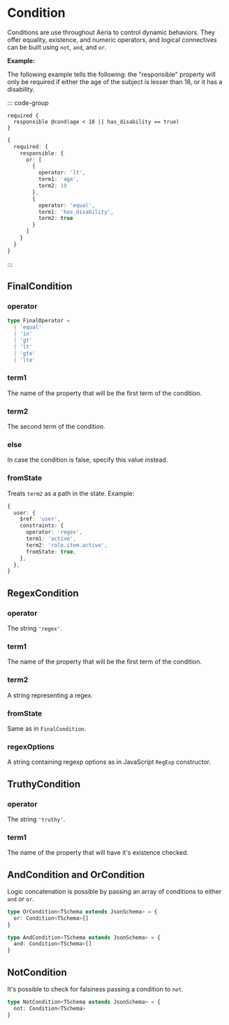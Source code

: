 # Condition

Conditions are use throughout Aeria to control dynamic behaviors.
They offer equality, existence, and numeric operators, and logical connectives can be built using `not`, `and`, and `or`.

**Example:**

The following example tells the following: the "responsible" property will only be required if either the age of the subject is lesser than 18, or it has a disability.

::: code-group

```aeria-properties [schema.aeria]
required {
  responsible @cond(age < 18 || has_disability == true)
}
```

```typescript [description.ts]
{
  required: {
    responsible: {
      or: [
        {
          operator: 'lt',
          term1: 'age',
          term2: 18
        },
        {
          operator: 'equal',
          term1: 'has_disability',
          term2: true
        }
      ]
    }
  }
}
```

:::

## FinalCondition

### operator <Badge type="tip" text="FinalOperator" />

```typescript
type FinalOperator =
  | 'equal'
  | 'in'
  | 'gt'
  | 'lt'
  | 'gte'
  | 'lte'
```

### term1 <Badge type="tip" text="PropertiesWithId<TSchema>" />

The name of the property that will be the first term of the condition.

### term2 <Badge type="tip" text="any" />

The second term of the condition.

### else <Badge type="tip" text="any?" />

In case the condition is false, specify this value instead.

### fromState <Badge type="tip" text="boolean?" />

Treats `term2` as a path in the state. Example:

```typescript
{
  user: {
    $ref: 'user',
    constraints: {
      operator: 'regex',
      term1: 'active',
      term2: 'role.item.active',
      fromState: true,
    },
  },
}
```


## RegexCondition

### operator <Badge type="tip" text="'regex'" />

The string `'regex'`.

### term1 <Badge type="tip" text="PropertiesWithId<TSchema>" />

The name of the property that will be the first term of the condition.

### term2 <Badge type="tip" text="any" />

A string representing a regex.

### fromState <Badge type="tip" text="boolean?" />

Same as in `FinalCondition`.

### regexOptions <Badge type="tip" text="string?" />

A string containing regexp options as in JavaScript `RegExp` constructor.


## TruthyCondition

### operator <Badge type="tip" text="'truthy'" />

The string `'truthy'`.

### term1 <Badge type="tip" text="PropertiesWithId<TSchema>" />

The name of the property that will have it's existence checked.


## AndCondition and OrCondition

Logic concatenation is possible by passing an array of conditions to either `and` or `or`.

```typescript
type OrCondition<TSchema extends JsonSchema> = {
  or: Condition<TSchema>[]
}

type AndCondition<TSchema extends JsonSchema> = {
  and: Condition<TSchema>[]
}
```

## NotCondition

It's possible to check for falsiness passing a condition to `not`.

```typescript
type NotCondition<TSchema extends JsonSchema> = {
  not: Condition<TSchema>
}
```

